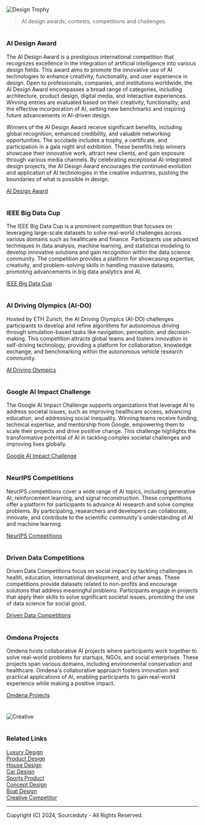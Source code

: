 ![Design Trophy](https://github.com/sourceduty/AI_Design_Contests/assets/123030236/904ed58b-256a-4a4f-917e-650c248e8c41)

> AI design awards, contests, competitions and challenges. 

#
### AI Design Award

The AI Design Award is a prestigious international competition that recognizes excellence in the integration of artificial intelligence into various design fields. This award aims to promote the innovative use of AI technologies to enhance creativity, functionality, and user experience in design. Open to professionals, companies, and institutions worldwide, the AI Design Award encompasses a broad range of categories, including architecture, product design, digital media, and interactive experiences. Winning entries are evaluated based on their creativity, functionality, and the effective incorporation of AI, setting new benchmarks and inspiring future advancements in AI-driven design. 

Winners of the AI Design Award receive significant benefits, including global recognition, enhanced credibility, and valuable networking opportunities. The accolade includes a trophy, a certificate, and participation in a gala night and exhibition. These benefits help winners showcase their innovative work, attract new clients, and gain exposure through various media channels. By celebrating exceptional AI-integrated design projects, the AI Design Award encourages the continued evolution and application of AI technologies in the creative industries, pushing the boundaries of what is possible in design. 

[AI Design Award](https://www.aidesignaward.com/)

#
### IEEE Big Data Cup

The IEEE Big Data Cup is a prominent competition that focuses on leveraging large-scale datasets to solve real-world challenges across various domains such as healthcare and finance. Participants use advanced techniques in data analysis, machine learning, and statistical modeling to develop innovative solutions and gain recognition within the data science community. The competition provides a platform for showcasing expertise, creativity, and problem-solving skills in handling massive datasets, promoting advancements in big data analytics and AI. 

[IEEE Big Data Cup](https://www.stonybrook.edu/commcms/bigdata/competitions.html)

#
### AI Driving Olympics (AI-DO)

Hosted by ETH Zurich, the AI Driving Olympics (AI-DO) challenges participants to develop and refine algorithms for autonomous driving through simulation-based tasks like navigation, perception, and decision-making. This competition attracts global teams and fosters innovation in self-driving technology, providing a platform for collaboration, knowledge exchange, and benchmarking within the autonomous vehicle research community. 

[AI Driving Olympics](https://duckietown.com/research/ai-driving-olympics)

#
### Google AI Impact Challenge

The Google AI Impact Challenge supports organizations that leverage AI to address societal issues, such as improving healthcare access, advancing education, and addressing social inequality. Winning teams receive funding, technical expertise, and mentorship from Google, empowering them to scale their projects and drive positive change. This challenge highlights the transformative potential of AI in tackling complex societal challenges and improving lives globally. 

[Google AI Impact Challenge](https://ai.google/social-good/impact-challenge/)

#
### NeurIPS Competitions

NeurIPS competitions cover a wide range of AI topics, including generative AI, reinforcement learning, and signal reconstruction. These competitions offer a platform for participants to advance AI research and solve complex problems. By participating, researchers and developers can collaborate, innovate, and contribute to the scientific community's understanding of AI and machine learning. 

[NeurIPS Competitions](https://neurips.cc/Conferences/2024/CallForCompetitions)

#
### Driven Data Competitions

Driven Data Competitions focus on social impact by tackling challenges in health, education, international development, and other areas. These competitions provide datasets related to non-profits and encourage solutions that address meaningful problems. Participants engage in projects that apply their skills to solve significant societal issues, promoting the use of data science for social good. 

[Driven Data Competitions](https://www.drivendata.org/competitions/)

#
### Omdena Projects

Omdena hosts collaborative AI projects where participants work together to solve real-world problems for startups, NGOs, and social enterprises. These projects span various domains, including environmental conservation and healthcare. Omdena's collaborative approach fosters innovation and practical applications of AI, enabling participants to gain real-world experience while making a positive impact. 

[Omdena Projects](https://omdena.com/projects/)

#

![Creative](https://github.com/sourceduty/AI_Design_Contests/assets/123030236/cf14ba59-06ea-4baf-acc2-dab914fc7949)

#
### Related Links

[Luxury Design](https://github.com/sourceduty/Luxury_Design)
<br>
[Product Design](https://github.com/sourceduty/Product_Design)
<br>
[House Design](https://github.com/sourceduty/House_Design)
<br>
[Car Design](https://github.com/sourceduty/Car_Design)
<br>
[Sports Product](https://github.com/sourceduty/Sports_Product)
<br>
[Concept Design](https://github.com/sourceduty/Concept_Design)
<br>
[Boat Design](https://github.com/sourceduty/Boats)
<br>
[Creative Competitor](https://chat.openai.com/g/g-QrvZzVunC-creative-competitor)

***
Copyright (C) 2024, Sourceduty - All Rights Reserved.
